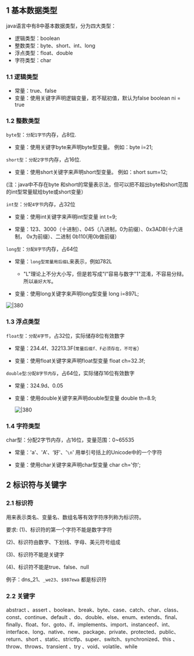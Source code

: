 
## 1 基本数据类型

java语言中有8中基本数据类型，分为四大类型：

- 逻辑类型：boolean
- 整数类型：byte、short、int、long
- 浮点类型：float、double
- 字符类型：char

### 1.1 逻辑类型

- 常量：true、false
- 变量：使用关键字声明逻辑变量，若不赋初值，默认为false boolean ni = true

### 1.2 整数类型

`byte型`：`分配1字节`内存，占8位.

- 变量：使用关键字byte来声明byte型变量。 例如：byte i=21;

`short型`：`分配2字节`内存，占16位.

- 变量：使用short关键字来声明short型变量。 例如：short sum=12;

(注：java中不存在byte 和short的常量表示法，但可以把不超出byte和short范围的int型常量赋给byte或short变量）

`int型`：`分配4字节`内存，占32位

- 变量：使用int关键字来声明int型变量 int t=9;

- 常量：123、3000（十进制）、045（八进制，0为前缀）、0x3ADB(十六进制， 0x为前缀）、二进制 0b110(用0b做前缀）

`long型`：`分配8字节`内存，占64位

- 常量：`long型常量用后缀L`来表示，例如782L
	- "L"理论上不分大小写，但是若写成"l"容易与数字"1"混淆，不容易分辩。所以`最好大写`。

- 变量：使用long关键字来声明long型变量 long i=897L;

![|380](https://my-obsidian-image.oss-cn-guangzhou.aliyuncs.com/2024/04/fe91828541d35e0f19e038f4ed0fee6e.png)

### 1.3 浮点类型

`float型`：`分配4字节`，占32位，实际储存8位有效数字  
- 常量：234.4f、32213.3F(`常量后缀f、F必须存在，不可省`）

- 变量：使用float关键字来声明float型变量 float ch=32.3f;

`double型`:`分配8字节内存`，占64位，实际储存16位有效数字

- 常量：324.9d、0.05

- 变量：使用double关键字来声明double型变量 double th=8.9;

  ![|380](https://my-obsidian-image.oss-cn-guangzhou.aliyuncs.com/2024/04/d0021d70885005995eaebe021853fd57.png)


### 1.4 字符类型

char型：分配2字节内存，占16位，变量范围：0~65535

- 常量：'a'、'A'、‘好'、'`\n`' 用单引号括上的Unicode中的一个字符

- 变量：使用char关键字来声明char型变量 char ch='你';

## 2 标识符与关键字

### 2.1 标识符

用来表示类名、变量名、数组名等有效字符序列称为标识符。

要求: 
(1)、标识符的第一个字符不能是数字字符

(2)、标识符由数字、下划线、字母、美元符号组成

(3)、标识符不能是关键字

(4)、标识符不能是true、false、null

例子：dns_21、`_we23`、`$987ewa` 都是标识符

### 2.2 关键字

abstract 、assert 、boolean、break、byte、case、catch、char、class、const、continue、default 、do、double、else、enum、extends、final、finally、float、for、goto、if、implements、import、instanceof、int、interface、long、native、new、package、private、protected、public、return、short 、static、strictfp、super、switch、synchronized、this 、throw、throws、transient 、try 、void、volatile、while

  

  

